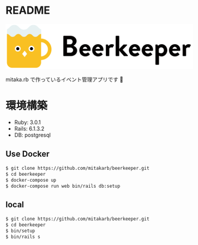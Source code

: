# README

![Beerkeeper](app/assets/images/logo.svg)

mitaka.rb で作っているイベント管理アプリです :beers:

# 環境構築

- Ruby: 3.0.1
- Rails: 6.1.3.2
- DB: postgresql

## Use Docker

```shell
$ git clone https://github.com/mitakarb/beerkeeper.git
$ cd beerkeeper
$ docker-compose up
$ docker-compose run web bin/rails db:setup
```

## local

```shell
$ git clone https://github.com/mitakarb/beerkeeper.git
$ cd beerkeeper
$ bin/setup
$ bin/rails s
```
